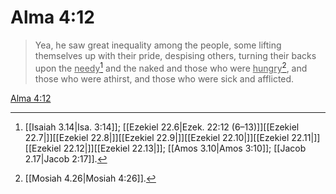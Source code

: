 # Alma 4:12

> Yea, he saw great inequality among the people, some lifting themselves up with their pride, despising others, turning their backs upon the <u>needy</u>[^a] and the naked and those who were <u>hungry</u>[^b], and those who were athirst, and those who were sick and afflicted.

[Alma 4:12](https://www.churchofjesuschrist.org/study/scriptures/bofm/alma/4?lang=eng&id=p12#p12)


[^a]: [[Isaiah 3.14|Isa. 3:14]]; [[Ezekiel 22.6|Ezek. 22:12 (6–13)]][[Ezekiel 22.7|]][[Ezekiel 22.8|]][[Ezekiel 22.9|]][[Ezekiel 22.10|]][[Ezekiel 22.11|]][[Ezekiel 22.12|]][[Ezekiel 22.13|]]; [[Amos 3.10|Amos 3:10]]; [[Jacob 2.17|Jacob 2:17]].  
[^b]: [[Mosiah 4.26|Mosiah 4:26]].  
